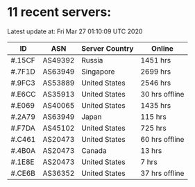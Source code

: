 # 11 recent servers:

Latest update at: Fri Mar 27 01:10:09 UTC 2020

| ID | ASN | Server Country | Online |
| -- | --- | -------------- | ------ |
| #.15CF | AS49392 | Russia | 1451 hrs |
| #.7F1D | AS63949 | Singapore | 2699 hrs |
| #.9FC3 | AS53889 | United States | 2546 hrs |
| #.E6CC | AS35913 | United States | 30 hrs offline |
| #.E069 | AS40065 | United States | 1435 hrs |
| #.2A79 | AS63949 | Japan | 115 hrs |
| #.F7DA | AS45102 | United States | 725 hrs |
| #.C461 | AS20473 | United States | 60 hrs offline |
| #.4B0A | AS20473 | Canada | 13 hrs |
| #.1E8E | AS20473 | United States | 7 hrs |
| #.CE6B | AS36352 | United States | 37 hrs offline |

